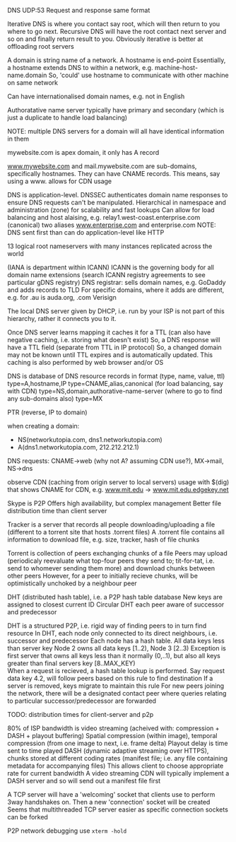 <!-- SPDX-License-Identifier: zlib-acknowledgement -->

DNS UDP:53
Request and response same format

Iterative DNS is where you contact say root, which will then return to you where to go next.
Recursive DNS will have the root contact next server and so on and finally return result to you.
Obviously iterative is better at offloading root servers

A domain is string name of a network. A hostname is end-point
Essentially, a hostname extends DNS to within a network, e.g. machine-host-name.domain
So, 'could' use hostname to communicate with other machine on same network

Can have internationalised domain names, e.g. not in English

Authoratative name server typically have primary and secondary (which is just a duplicate to handle load balancing)

NOTE: multiple DNS servers for a domain will all have identical information in them

mywebsite.com is apex domain, it only has A record

www.mywebsite.com and mail.mywebsite.com are sub-domains, specifically hostnames. 
They can have CNAME records. This means, say using a www. allows for CDN usage

DNS is application-level. DNSSEC authenticates domain name responses to ensure DNS requests can't be manipulated.
Hierarchical in namespace and administration (zone) for scalability and fast lookups
Can allow for load balancing and host alaising, e.g. 
relay1.west-coast.enterprise.com (canonical) two aliases www.enterprise.com and enterprise.com
NOTE: DNS sent first than can do application-level like HTTP

13 logical root nameservers with many instances replicated across the world

(IANA is department within ICANN)
ICANN is the governing body for all domain name extensions (search ICANN registry agreements to see particular gDNS registry)
DNS registrar: sells domain names, e.g. GoDaddy and adds records to TLD
For specific domains, where it adds are different, e.g. for .au is auda.org, .com Verisign

The local DNS server given by DHCP, i.e. run by your ISP is not part of this hierarchy, rather it connects you to it.

Once DNS server learns mapping it caches it for a TTL (can also have negative caching, i.e. storing what doesn't exist)
So, a DNS response will have a TTL field (separate from TTL in IP protocol)
So, a changed domain may not be known until TTL expires and is automatically updated.
This caching is also performed by web browser and/or OS

DNS is database of DNS resource records in format (type, name, value, ttl)
type=A,hostname,IP
type=CNAME,alias,canonical (for load balancing, say with CDN)
type=NS,domain,authorative-name-server (where to go to find any sub-domains also)
type=MX

PTR (reverse, IP to domain)

when creating a domain:
* NS(networkutopia.com, dns1.networkutopia.com)
* A(dns1.networkutopia.com, 212.212.212.1)

DNS requests: CNAME->web (why not A? assuming CDN use?), MX->mail, NS->dns

observe CDN (caching from origin server to local servers) usage with $(dig) that shows CNAME for CDN, e.g. www.mit.edu -> www.mit.edu.edgekey.net

Skype is P2P
Offers high availability, but complex management
Better file distribution time than client server

Tracker is a server that records all people downloading/uploading a file (different to a torrent site that hosts .torrent files)
A .torrent file contains all information to download file, e.g. size, tracker, hash of file chunks

Torrent is collection of peers exchanging chunks of a file
Peers may upload (periodicaly reevaluate what top-four peers they send to; tit-for-tat, i.e. send to whomever sending them more) and download chunks between other peers
However, for a peer to initially recieve chunks, will be optimistically unchoked by a neighbour peer

DHT (distributed hash table), i.e. a P2P hash table database
New keys are assigned to closest current ID
Circular DHT each peer aware of successor and predecessor

DHT is a structured P2P, i.e. rigid way of finding peers to in turn find resource
In DHT, each node only connected to its direct neighbours, i.e. successor and predecessor
Each node has a hash table. 
All data keys less than server key
Node 2 owns all data keys [1..2), Node 3 [2..3)
Exception is first server that owns all keys less than it normally (0,..1), but also all keys greater than final servers key [8..MAX_KEY)   
When a request is recieved, a hash table lookup is performed. 
Say request data key 4.2, will follow peers based on this rule to find destination
If a server is removed, keys migrate to maintain this rule
For new peers joining the network, there will be a designated contact peer where queries relating to particular successor/predecessor are forwarded

TODO: distribution times for client-server and p2p


80% of ISP bandwidth is video streaming (acheived with: compression + DASH + playout buffering)
Spatial compression (within image), temporal compression (from one image to next, i.e. frame delta)
Playout delay is time sent to time played
DASH (dynamic adaptive streaming over HTTPS), chunks stored at different coding rates (manifest file; i.e. any file containing metadata for accompanying files)
This allows client to choose appropriate rate for current bandwidth
A video streaming CDN will typically implement a DASH server and so will send out a manifest file first

A TCP server will have a 'welcoming' socket that clients use to perform 3way handshakes on. 
Then a new 'connection' socket will be created
Seems that multithreaded TCP server easier as specific connection sockets can be forked

P2P network debugging use `xterm -hold`
